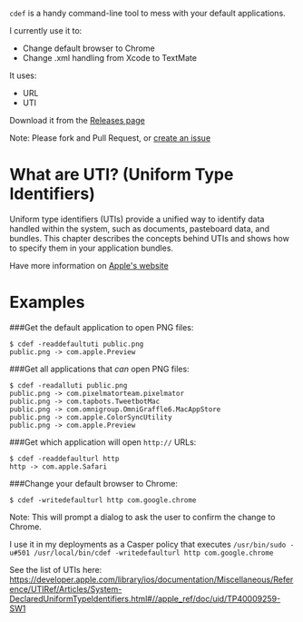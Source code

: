 
`cdef` is a handy command-line tool to mess with your default applications.

I currently use it to:
- Change default browser to Chrome
- Change .xml handling from Xcode to TextMate

It uses: 
- URL
- UTI

Download it from the [Releases page](https://github.com/ftiff/cdef/releases)

Note: Please fork and Pull Request, or [create an issue](https://github.com/ftiff/cdef/issues)

# What are UTI? (Uniform Type Identifiers)

Uniform type identifiers (UTIs) provide a unified way to identify data handled within the system, such as documents, pasteboard data, and bundles. This chapter describes the concepts behind UTIs and shows how to specify them in your application bundles.

Have more information on [Apple's website](https://developer.apple.com/library/ios/documentation/FileManagement/Conceptual/understanding_utis/understand_utis_conc/understand_utis_conc.html#//apple_ref/doc/uid/TP40001319-CH202-CHDHIJDE)



# Examples

###Get the default application to open PNG files:
```
$ cdef -readdefaultuti public.png
public.png -> com.apple.Preview
```

###Get all applications that *can* open PNG files:
```
$ cdef -readalluti public.png
public.png -> com.pixelmatorteam.pixelmator
public.png -> com.tapbots.TweetbotMac
public.png -> com.omnigroup.OmniGraffle6.MacAppStore
public.png -> com.apple.ColorSyncUtility
public.png -> com.apple.Preview
```

###Get which application will open `http://` URLs:
```
$ cdef -readdefaulturl http
http -> com.apple.Safari
```

###Change your default browser to Chrome:
```
$ cdef -writedefaulturl http com.google.chrome
```
Note: This will prompt a dialog to ask the user to confirm the change to Chrome.

I use it in my deployments as a Casper policy that executes `/usr/bin/sudo -u#501 /usr/local/bin/cdef -writedefaulturl http com.google.chrome`

See the list of UTIs here: https://developer.apple.com/library/ios/documentation/Miscellaneous/Reference/UTIRef/Articles/System-DeclaredUniformTypeIdentifiers.html#//apple_ref/doc/uid/TP40009259-SW1
